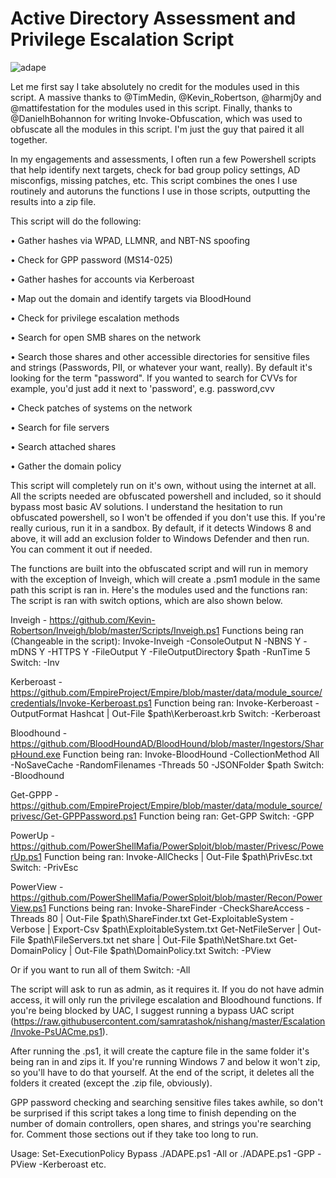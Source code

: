 # Active Directory Assessment and Privilege Escalation Script
![adape](https://raw.githubusercontent.com/hausec/ADAPE-Script/dev/Screenshots/ADAPE.PNG)

Let me first say I take absolutely no credit for the modules used in this script. A massive thanks to @TimMedin, @Kevin_Robertson, @harmj0y and @mattifestation for the modules used in this script. Finally, thanks to @DanielhBohannon for writing Invoke-Obfuscation, which was used to obfuscate all the modules in this script. I'm just the guy that paired it all together.

In my engagements and assessments, I often run a few Powershell scripts that help identify next targets, check for bad group policy settings, AD misconfigs, missing patches, etc. This script combines the ones I use routinely and autoruns the functions I use in those scripts, outputting the results into a zip file. 

This script will do the following:

•	Gather hashes via WPAD, LLMNR, and NBT-NS spoofing

•	Check for GPP password (MS14-025)

•	Gather hashes for accounts via Kerberoast

•	Map out the domain and identify targets via BloodHound

•	Check for privilege escalation methods

•	Search for open SMB shares on the network 

•	Search those shares and other accessible directories for sensitive files and strings (Passwords, PII, or whatever your want, really). By default it's looking for the term "password". If you wanted to search for CVVs for example, you'd just add it next to 'password', e.g. password,cvv 

•	Check patches of systems on the network

•	Search for file servers

•	Search attached shares 

•	Gather the domain policy

This script will completely run on it's own, without using the internet at all. All the scripts needed are obfuscated powershell and included, so it should bypass most basic AV solutions. I understand the hesitation to run obfuscated powershell, so I won't be offended if you don't use this. If you're really curious, run it in a sandbox.
By default, if it detects Windows 8 and above, it will add an exclusion folder to Windows Defender and then run. You can comment it out if needed.

The functions are built into the obfuscated script and will run in memory with the exception of Inveigh, which will create a .psm1 module in the same path this script is ran in. Here's the modules used and the functions ran:
The script is ran with switch options, which are also shown below.

Inveigh - https://github.com/Kevin-Robertson/Inveigh/blob/master/Scripts/Inveigh.ps1
Functions being ran (Changeable in the script): Invoke-Inveigh -ConsoleOutput N -NBNS Y -mDNS Y -HTTPS Y -FileOutput Y -FileOutputDirectory $path -RunTime 5
Switch: -Inv

Kerberoast - https://github.com/EmpireProject/Empire/blob/master/data/module_source/credentials/Invoke-Kerberoast.ps1
Function being ran: Invoke-Kerberoast -OutputFormat Hashcat | Out-File $path\Kerberoast.krb 
Switch: -Kerberoast

Bloodhound - https://github.com/BloodHoundAD/BloodHound/blob/master/Ingestors/SharpHound.exe
Function being ran: Invoke-BloodHound -CollectionMethod All -NoSaveCache -RandomFilenames -Threads 50 -JSONFolder $path
Switch: -Bloodhound

Get-GPPP - https://github.com/EmpireProject/Empire/blob/master/data/module_source/privesc/Get-GPPPassword.ps1
Function being ran: Get-GPP
Switch: -GPP

PowerUp - https://github.com/PowerShellMafia/PowerSploit/blob/master/Privesc/PowerUp.ps1
Function being ran: Invoke-AllChecks | Out-File $path\PrivEsc.txt
Switch: -PrivEsc

PowerView - https://github.com/PowerShellMafia/PowerSploit/blob/master/Recon/PowerView.ps1
Functions being ran:
	Invoke-ShareFinder -CheckShareAccess -Threads 80 | Out-File $path\ShareFinder.txt
	Get-ExploitableSystem -Verbose | Export-Csv $path\ExploitableSystem.txt
	Get-NetFileServer | Out-File $path\FileServers.txt
	net share | Out-File $path\NetShare.txt
	Get-DomainPolicy | Out-File $path\DomainPolicy.txt
Switch: -PView

Or if you want to run all of them
Switch: -All

The script will ask to run as admin, as it requires it. If you do not have admin access, it will only run the privilege escalation and Bloodhound functions. If you're being blocked by UAC, I suggest running a bypass UAC script (https://raw.githubusercontent.com/samratashok/nishang/master/Escalation/Invoke-PsUACme.ps1). 

After running the .ps1, it will create the capture file in the same folder it's being ran in and zips it. If you're running Windows 7 and below it won't zip, so you'll have to do that yourself. At the end of the script, it deletes all the folders it created (except the .zip file, obviously). 

GPP password checking and searching sensitive files takes awhile, so don't be surprised if this script takes a long time to finish depending on the number of domain controllers, open shares, and strings you're searching for. Comment those sections out if they take too long to run. 

Usage:
Set-ExecutionPolicy Bypass 
./ADAPE.ps1 -All
or 
./ADAPE.ps1 -GPP -PView -Kerberoast
etc.